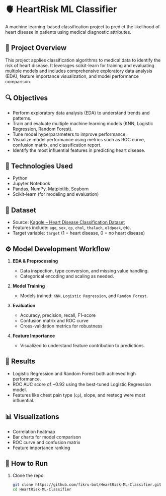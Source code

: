 # 🫀 HeartRisk ML Classifier

A machine learning-based classification project to predict the likelihood of heart disease in patients using medical diagnostic attributes.

## 📌 Project Overview

This project applies classification algorithms to medical data to identify the risk of heart disease. It leverages scikit-learn for training and evaluating multiple models and includes comprehensive exploratory data analysis (EDA), feature importance visualization, and model performance comparison.

## 🔍 Objectives

- Perform exploratory data analysis (EDA) to understand trends and patterns.
- Train and evaluate multiple machine learning models (KNN, Logistic Regression, Random Forest).
- Tune model hyperparameters to improve performance.
- Visualize model performance using metrics such as ROC curve, confusion matrix, and classification report.
- Identify the most influential features in predicting heart disease.

## 🧰 Technologies Used

- Python
- Jupyter Notebook
- Pandas, NumPy, Matplotlib, Seaborn
- Scikit-learn (for modeling and evaluation)

## 📂 Dataset

- Source: [Kaggle – Heart Disease Classification Dataset](https://www.kaggle.com/datasets/sumaiyatasmeem/heart-disease-classification-dataset)
- Features include: `age`, `sex`, `cp`, `chol`, `thalach`, `oldpeak`, etc.
- Target variable: `target` (1 = heart disease, 0 = no heart disease)

## ⚙️ Model Development Workflow

1. **EDA & Preprocessing**
   - Data inspection, type conversion, and missing value handling.
   - Categorical encoding and scaling as needed.

2. **Model Training**
   - Models trained: `KNN`, `Logistic Regression`, and `Random Forest`.

3. **Evaluation**
   - Accuracy, precision, recall, F1-score
   - Confusion matrix and ROC curve
   - Cross-validation metrics for robustness

4. **Feature Importance**
   - Visualized to understand feature contribution to predictions.

## 🧪 Results

- Logistic Regression and Random Forest both achieved high performance.
- ROC AUC score of ~0.92 using the best-tuned Logistic Regression model.
- Features like chest pain type (`cp`), slope, and restecg were most influential.

## 📊 Visualizations

- Correlation heatmap
- Bar charts for model comparison
- ROC curve and confusion matrix
- Feature importance ranking

## 🚀 How to Run

1. Clone the repo:
   ```bash
   git clone https://github.com/fikru-bot/HeartRisk-ML-Classifier.git
   cd HeartRisk-ML-Classifier
